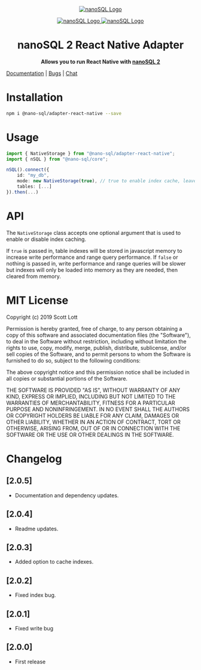 <p align="center">
  <a href="https://github.com/ClickSimply/Nano-SQL/tree/2.0/packages/Core">
    <img src="https://github.com/ClickSimply/Nano-SQL/raw/2.0/graphics/logo.png" alt="nanoSQL Logo">
  </a>
</p>
<p align="center">
  <a href="https://badge.fury.io/js/%40nano-sql%2Fadapter-react-native">
    <img src="https://badge.fury.io/js/%40nano-sql%2Fadapter-react-native.svg" alt="nanoSQL Logo">
  </a>
  <a href="https://github.com/ClickSimply/@nano-sql/core/blob/master/LICENSE">
    <img src="https://img.shields.io/npm/l/express.svg?style=flat-square" alt="nanoSQL Logo">
  </a>
</p>

<h1 align="center">nanoSQL 2 React Native Adapter</h1>
<p align="center">
  <strong>Allows you to run React Native with <a href="https://www.npmjs.com/package/@nano-sql/core">nanoSQL 2</a></strong>
</p>

[Documentation](https://nanosql.io/adapters/react-native.html) | [Bugs](https://github.com/ClickSimply/Nano-SQL/issues) | [Chat](https://gitter.im/nano-sql/community)

# Installation

```sh
npm i @nano-sql/adapter-react-native --save
```

# Usage

```ts
import { NativeStorage } from "@nano-sql/adapter-react-native";
import { nSQL } from "@nano-sql/core";

nSQL().connect({
    id: "my_db",
    mode: new NativeStorage(true), // true to enable index cache, leave blank otherwise
    tables: [...]
}).then(...)
```

# API

The `NativeStorage` class accepts one optional argument that is used to enable or disable index caching.

If `true` is passed in, table indexes will be stored in javascript memory to increase write performance and range query performance.  If `false` or nothing is passed in, write performance and range queries will be slower but indexes will only be loaded into memory as they are needed, then cleared from memory.

# MIT License

Copyright (c) 2019 Scott Lott

Permission is hereby granted, free of charge, to any person obtaining a copy
of this software and associated documentation files (the "Software"), to deal
in the Software without restriction, including without limitation the rights
to use, copy, modify, merge, publish, distribute, sublicense, and/or sell
copies of the Software, and to permit persons to whom the Software is
furnished to do so, subject to the following conditions:

The above copyright notice and this permission notice shall be included in all
copies or substantial portions of the Software.

THE SOFTWARE IS PROVIDED "AS IS", WITHOUT WARRANTY OF ANY KIND, EXPRESS OR
IMPLIED, INCLUDING BUT NOT LIMITED TO THE WARRANTIES OF MERCHANTABILITY,
FITNESS FOR A PARTICULAR PURPOSE AND NONINFRINGEMENT. IN NO EVENT SHALL THE
AUTHORS OR COPYRIGHT HOLDERS BE LIABLE FOR ANY CLAIM, DAMAGES OR OTHER
LIABILITY, WHETHER IN AN ACTION OF CONTRACT, TORT OR OTHERWISE, ARISING FROM,
OUT OF OR IN CONNECTION WITH THE SOFTWARE OR THE USE OR OTHER DEALINGS IN THE
SOFTWARE.

# Changelog

## [2.0.5]
- Documentation and dependency updates.

## [2.0.4]
- Readme updates.

## [2.0.3]
- Added option to cache indexes.

## [2.0.2]
- Fixed index bug.

## [2.0.1]
- Fixed write bug

## [2.0.0]
- First release
